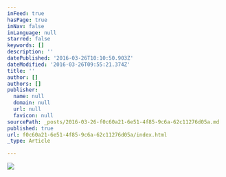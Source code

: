 ```yaml
---
inFeed: true
hasPage: true
inNav: false
inLanguage: null
starred: false
keywords: []
description: ''
datePublished: '2016-03-26T10:10:50.903Z'
dateModified: '2016-03-26T09:55:21.374Z'
title: ''
author: []
authors: []
publisher:
  name: null
  domain: null
  url: null
  favicon: null
sourcePath: _posts/2016-03-26-f0c60a21-6e51-4f85-9c6a-62c11276d05a.md
published: true
url: f0c60a21-6e51-4f85-9c6a-62c11276d05a/index.html
_type: Article

---
```

![](https://the-grid-user-content.s3-us-west-2.amazonaws.com/131bf506-b247-497f-abfb-387c8dfedd67.jpg)